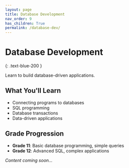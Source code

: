 ```yaml
---
layout: page
title: Database Development
nav_order: 9
has_children: True
permalink: /database-dev/
---
```


# Database Development
{: .text-blue-200 }

Learn to build database-driven applications.

## What You'll Learn
- Connecting programs to databases
- SQL programming
- Database transactions
- Data-driven applications

## Grade Progression
- **Grade 11**: Basic database programming, simple queries
- **Grade 12**: Advanced SQL, complex applications

*Content coming soon...*
